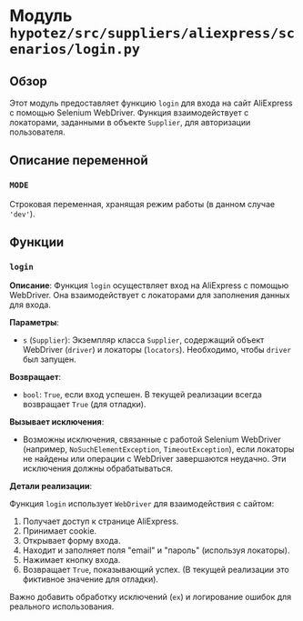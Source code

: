 # Модуль `hypotez/src/suppliers/aliexpress/scenarios/login.py`

## Обзор

Этот модуль предоставляет функцию `login` для входа на сайт AliExpress с помощью Selenium WebDriver.  Функция взаимодействует с локаторами, заданными в объекте `Supplier`, для авторизации пользователя.

## Описание переменной

### `MODE`

Строковая переменная, хранящая режим работы (в данном случае `'dev'`).

## Функции

### `login`

**Описание**: Функция `login` осуществляет вход на AliExpress с помощью WebDriver.  Она взаимодействует с локаторами для заполнения данных для входа.

**Параметры**:

- `s` (`Supplier`): Экземпляр класса `Supplier`, содержащий объект WebDriver (`driver`) и локаторы (`locators`). Необходимо, чтобы `driver` был запущен.

**Возвращает**:

- `bool`:  `True`, если вход успешен.  В текущей реализации всегда возвращает `True` (для отладки).

**Вызывает исключения**:

- Возможны исключения, связанные с работой Selenium WebDriver (например, `NoSuchElementException`, `TimeoutException`), если локаторы не найдены или операции с WebDriver завершаются неудачно. Эти исключения должны обрабатываться.

**Детали реализации**:

Функция `login` использует `WebDriver` для взаимодействия с сайтом:

1. Получает доступ к странице AliExpress.
2. Принимает cookie.
3. Открывает форму входа.
4. Находит и заполняет поля "email" и "пароль" (используя локаторы).
5. Нажимает кнопку входа.
6. Возвращает `True`, показывающий успех. (В текущей реализации это фиктивное значение для отладки).

Важно добавить обработку исключений (`ex`) и логирование ошибок для реального использования.